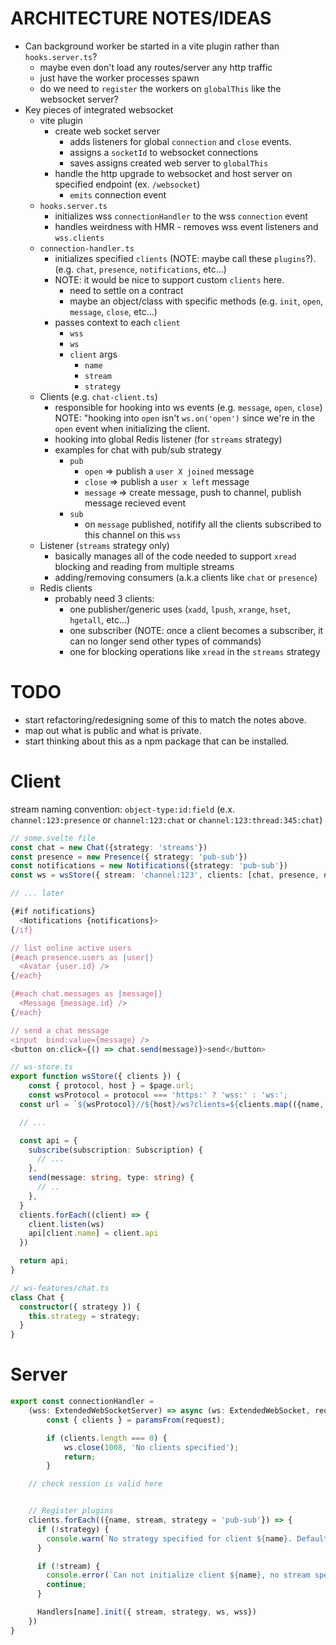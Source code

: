 # ARCHITECTURE NOTES/IDEAS

- Can background worker be started in a vite plugin rather than `hooks.server.ts`?
  - maybe even don't load any routes/server any http traffic
  - just have the worker processes spawn
  - do we need to `register` the workers on `globalThis` like the websocket server?
- Key pieces of integrated websocket
  - vite plugin
    - create web socket server
      - adds listeners for global `connection` and `close` events.
      - assigns a `socketId` to websocket connections
      - saves assigns created web server to `globalThis`
    - handle the http upgrade to websocket and host server on specified endpoint (ex. `/websocket`)
      - `emits` connection event
  - `hooks.server.ts`
    - initializes wss `connectionHandler` to the wss `connection` event
    - handles weirdness with HMR - removes wss event listeners and `wss.clients`
  - `connection-handler.ts`
    - initializes specified `clients` (NOTE: maybe call these `plugins`?). (e.g. `chat`, `presence`, `notifications`, etc...)
    - NOTE: it would be nice to support custom `clients` here.
      - need to settle on a contract
      - maybe an object/class with specific methods (e.g. `init`, `open`, `message`, `close`, etc...)
    - passes context to each `client`
      - `wss`
      - `ws`
      - `client` args
        - `name`
        - `stream`
        - `strategy`
  - Clients (e.g. `chat-client.ts`)
    - responsible for hooking into ws events (e.g. `message`, `open`, `close`) NOTE: "hooking into `open` isn't `ws.on('open')` since we're in the `open` event when initializing the client.
    - hooking into global Redis listener (for `streams` strategy)
    - examples for chat with pub/sub strategy
      - `pub`
        - `open` => publish a `user X joined` message
        - `close` => publish a `user x left` message
        - `message` => create message, push to channel, publish message recieved event
      - `sub`
        - on `message` published, notifify all the clients subscribed to this channel on this `wss`
  - Listener (`streams` strategy only)
    - basically manages all of the code needed to support `xread` blocking and reading from multiple streams
    - adding/removing consumers (a.k.a clients like `chat` or `presence`)
  - Redis clients
    - probably need 3 clients:
      - one publisher/generic uses (`xadd`, `lpush`, `xrange`, `hset`, `hgetall`, etc...)
      - one subscriber (NOTE: once a client becomes a subscriber, it can no longer send other types of commands)
      - one for blocking operations like `xread` in the `streams` strategy

# TODO

- start refactoring/redesigning some of this to match the notes above.
- map out what is public and what is private.
- start thinking about this as a npm package that can be installed.

# Client

stream naming convention: `object-type:id:field` (e.x. `channel:123:presence` or `channel:123:chat` or `channel:123:thread:345:chat`)

```ts
// some.svelte file
const chat = new Chat({strategy: 'streams'})
const presence = new Presence({ strategy: 'pub-sub'})
const notifications = new Notifications({strategy: 'pub-sub'})
const ws = wsStore({ stream: 'channel:123', clients: [chat, presence, notifications] });

// ... later

{#if notifications}
  <Notifications {notifications}>
{/if}

// list online active users
{#each presence.users as |user|}
  <Avatar {user.id} />
{/each}

{#each chat.messages as |message|}
  <Message {message.id} />
{/each}

// send a chat message
<input  bind:value={message} />
<button on:click={() => chat.send(message)}>send</button>
```

```ts
// ws-store.ts
export function wsStore({ clients }) {
	const { protocol, host } = $page.url;
	const wsProtocol = protocol === 'https:' ? 'wss:' : 'ws:';
  const url = `${wsProtocol}//${host}/ws?clients=${clients.map(({name, strategy, stream}) => ({ name, strategy, stream }))}`

  // ...

  const api = {
    subscribe(subscription: Subscription) {
      // ...
    },
    send(message: string, type: string) {
      // ..
    },
  }
  clients.forEach((client) => {
    client.listen(ws)
    api[client.name] = client.api
  })

  return api;
}
```

```ts
// ws-features/chat.ts
class Chat {
  constructor({ strategy }) {
    this.strategy = strategy;
  }
}
```

# Server

```ts
export const connectionHandler =
	(wss: ExtendedWebSocketServer) => async (ws: ExtendedWebSocket, request: IncomingMessage) => {
		const { clients } = paramsFrom(request);

		if (clients.length === 0) {
			ws.close(1008, 'No clients specified');
			return;
		}

    // check session is valid here


    // Register plugins
    clients.forEach(({name, stream, strategy = 'pub-sub'}) => {
      if (!strategy) {
        console.warn(`No strategy specified for client ${name}. Defaulting to pub-sub`)
      }

      if (!stream) {
        console.error(`Can not initialize client ${name}, no stream specified.`)
        continue;
      }

      Handlers[name].init({ stream, strategy, ws, wss})
    })
}
```
